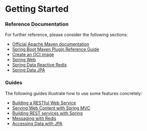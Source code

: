 # Getting Started

### Reference Documentation
For further reference, please consider the following sections:

* [Official Apache Maven documentation](https://maven.apache.org/guides/index.html)
* [Spring Boot Maven Plugin Reference Guide](https://docs.spring.io/spring-boot/docs/2.4.1/maven-plugin/reference/html/)
* [Create an OCI image](https://docs.spring.io/spring-boot/docs/2.4.1/maven-plugin/reference/html/#build-image)
* [Spring Web](https://docs.spring.io/spring-boot/docs/2.4.1/reference/htmlsingle/#boot-features-developing-web-applications)
* [Spring Data Reactive Redis](https://docs.spring.io/spring-boot/docs/2.4.1/reference/htmlsingle/#boot-features-redis)
* [Spring Data JPA](https://docs.spring.io/spring-boot/docs/2.4.1/reference/htmlsingle/#boot-features-jpa-and-spring-data)

### Guides
The following guides illustrate how to use some features concretely:

* [Building a RESTful Web Service](https://spring.io/guides/gs/rest-service/)
* [Serving Web Content with Spring MVC](https://spring.io/guides/gs/serving-web-content/)
* [Building REST services with Spring](https://spring.io/guides/tutorials/bookmarks/)
* [Messaging with Redis](https://spring.io/guides/gs/messaging-redis/)
* [Accessing Data with JPA](https://spring.io/guides/gs/accessing-data-jpa/)

